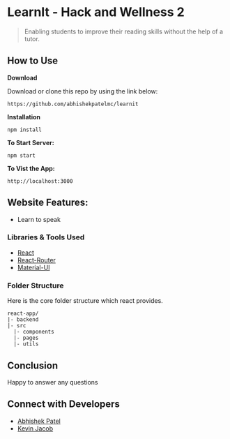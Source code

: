 # LearnIt - Hack and Wellness 2

> Enabling students to improve their reading skills without the help of a tutor.

## How to Use

**Download**

Download or clone this repo by using the link below:

```
https://github.com/abhishekpatelmc/learnit
```

**Installation**

```
npm install
```

**To Start Server:**

```
npm start
```

**To Vist the App:**

```
http://localhost:3000
```

## Website Features:

- Learn to speak 

### Libraries & Tools Used

- [React](https://reactjs.org/)
- [React-Router](https://reacttraining.com/react-router/web/guides/quick-start)
- [Material-UI](https://material-ui.com/)

### Folder Structure

Here is the core folder structure which react provides.

```
react-app/
|- backend
|- src
  |- components
  |- pages
  |- utils
```

## Conclusion

Happy to answer any questions

## Connect with Developers

- [Abhishek Patel](https://www.linkedin.com/in/abhishekpatelmc/)
- [Kevin Jacob](https://www.linkedin.com/in/kevin-jacob-7086a6134/)
